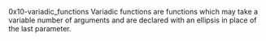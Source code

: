 0x10-variadic_functions
Variadic functions are functions which may take a variable number of arguments and are declared with an ellipsis in place of the last parameter.
